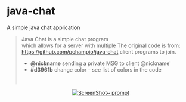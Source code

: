 # java-chat
A simple java chat application

> Java Chat is a simple chat program  
> which allows for a server with multiple
> The original code is from: https://github.com/pchampio/java-chat
> client programs to join.
        <ul>
        <li><b>@nickname</b> sending a private MSG to client @nickname'</li>
        <li><b>#d3961b</b> change color - see list of colors in the code</li>
        </ul><br/>



<p align="center">
  <a href="https://github.com/benmoshe/OOP_Ariel/blob/master/Class78/src/java_chat/screen.png">
    <img alt="ScreenShot~ prompt" src="https://github.com/benmoshe/OOP_Ariel/blob/master/Class78/src/java_chat/screen.png">
  </a>
</p>
